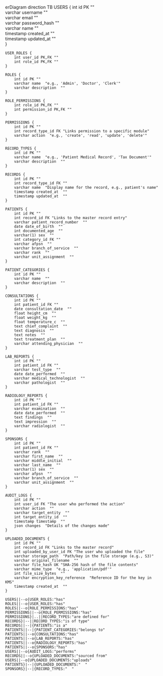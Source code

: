 erDiagram
direction TB
USERS {
int id PK ""  
 varchar username ""  
 varchar email ""  
 varchar password_hash ""  
 varchar name ""  
 timestamp created_at ""  
 timestamp updated_at ""  
 }

    USER_ROLES {
    	int user_id PK,FK ""
    	int role_id PK,FK ""
    }

    ROLES {
    	int id PK ""
    	varchar name  "e.g., 'Admin', 'Doctor', 'Clerk'"
    	varchar description  ""
    }

    ROLE_PERMISSIONS {
    	int role_id PK,FK ""
    	int permission_id PK,FK ""
    }

    PERMISSIONS {
    	int id PK ""
    	int record_type_id FK "Links permission to a specific module"
    	varchar action  "e.g., 'create', 'read', 'update', 'delete'"
    }

    RECORD_TYPES {
    	int id PK ""
    	varchar name  "e.g., 'Patient Medical Record', 'Tax Document'"
    	varchar description  ""
    }

    RECORDS {
    	int id PK ""
    	int record_type_id FK ""
    	varchar name  "Display name for the record, e.g., patient's name"
    	timestamp created_at  ""
    	timestamp updated_at  ""
    }

    PATIENTS {
    	int id PK ""
    	int record_id FK "Links to the master record entry"
    	varchar patient_record_number  ""
    	date date_of_birth  ""
    	int documented_age  ""
    	varchar(1) sex  ""
    	int category_id FK ""
    	varchar afpsn  ""
    	varchar branch_of_service  ""
    	varchar rank  ""
    	varchar unit_assignment  ""
    }

    PATIENT_CATEGORIES {
    	int id PK ""
    	varchar name  ""
    	varchar description  ""
    }

    CONSULTATIONS {
    	int id PK ""
    	int patient_id FK ""
    	date consultation_date  ""
    	float height_cm  ""
    	float weight_kg  ""
    	float temperature_c  ""
    	text chief_complaint  ""
    	text diagnosis  ""
    	text notes  ""
    	text treatment_plan  ""
    	varchar attending_physician  ""
    }

    LAB_REPORTS {
    	int id PK ""
    	int patient_id FK ""
    	varchar test_type  ""
    	date date_performed  ""
    	varchar medical_technologist  ""
    	varchar pathologist  ""
    }

    RADIOLOGY_REPORTS {
    	int id PK ""
    	int patient_id FK ""
    	varchar examination  ""
    	date date_performed  ""
    	text findings  ""
    	text impression  ""
    	varchar radiologist  ""
    }

    SPONSORS {
    	int id PK ""
    	int patient_id FK ""
    	varchar rank  ""
    	varchar first_name  ""
    	varchar middle_initial  ""
    	varchar last_name  ""
    	varchar(1) sex  ""
    	varchar afpsn  ""
    	varchar branch_of_service  ""
    	varchar unit_assignment  ""
    }

    AUDIT_LOGS {
    	int id PK ""
    	int user_id FK "The user who performed the action"
    	varchar action  ""
    	varchar target_entity  ""
    	int target_entity_id  ""
    	timestamp timestamp  ""
    	json changes  "Details of the changes made"
    }

    UPLOADED_DOCUMENTS {
    	int id PK ""
    	int record_id FK "Links to the master record"
    	int uploaded_by_user_id FK "The user who uploaded the file"
    	varchar storage_path  "Path/key in the file storage (e.g., S3)"
    	varchar original_filename  ""
    	varchar file_hash UK "SHA-256 hash of the file contents"
    	varchar mime_type  "e.g., 'application/pdf'"
    	int file_size_bytes  ""
    	varchar encryption_key_reference  "Reference ID for the key in KMS"
    	timestamp created_at  ""
    }

    USERS||--o{USER_ROLES:"has"
    ROLES||--o{USER_ROLES:"has"
    ROLES||--o{ROLE_PERMISSIONS:"has"
    PERMISSIONS||--o{ROLE_PERMISSIONS:"has"
    PERMISSIONS}|..||RECORD_TYPES:"are defined for"
    RECORDS}|--||RECORD_TYPES:"is of type"
    RECORDS||--|{PATIENTS:"is a"
    PATIENTS||--|{PATIENT_CATEGORIES:"belongs to"
    PATIENTS||--o{CONSULTATIONS:"has"
    PATIENTS||--o{LAB_REPORTS:"has"
    PATIENTS||--o{RADIOLOGY_REPORTS:"has"
    PATIENTS||--o{SPONSORS:"has"
    USERS||--o{AUDIT_LOGS:"performs"
    RECORDS||--o{UPLOADED_DOCUMENTS:"sourced from"
    USERS||--o{UPLOADED_DOCUMENTS:"uploads"
    PATIENTS}|--|{UPLOADED_DOCUMENTS:"  "
    SPONSORS}|--|{RECORD_TYPES:"  "
